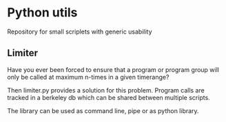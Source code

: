 Python utils
============

Repository for small scriplets with generic usability

Limiter
-------

Have you ever been forced to ensure that a program or
program group will only be called at maximum n-times
in a given timerange?

Then limiter.py provides a solution for this problem.
Program calls are tracked in a berkeley db which can
be shared between multiple scripts.

The library can be used as command line, pipe or as
python library.
